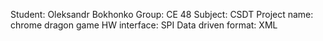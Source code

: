 Student: Oleksandr Bokhonko Group: CE 48 Subject: CSDT
Project name: chrome dragon game 
HW interface: SPI
Data driven format: XML
